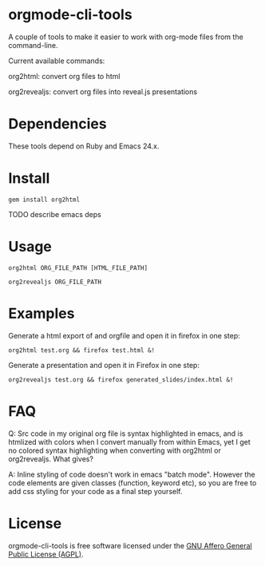 
orgmode-cli-tools
===

A couple of tools to make it easier to work with org-mode files from
the command-line.

Current available commands:

org2html: convert org files to html

org2revealjs: convert org files into reveal.js presentations


Dependencies
===========

These tools depend on Ruby and Emacs 24.x.


Install
=======

`gem install org2html`

TODO describe emacs deps


Usage
=====

`org2html ORG_FILE_PATH [HTML_FILE_PATH]`

`org2revealjs ORG_FILE_PATH`


Examples
========

Generate a html export of and orgfile and open it in firefox in one step:

`org2html test.org && firefox test.html &!`

Generate a presentation and open it in Firefox in one step:

`org2revealjs test.org && firefox generated_slides/index.html &!`


FAQ
====

Q: Src code in my original org file is syntax highlighted in emacs,
and is htmlized with colors when I convert manually from within Emacs,
yet I get no colored syntax highlighting when converting with org2html
or org2revealjs. What gives?

A: Inline styling of code doesn't work in emacs "batch mode". However
the code elements are given classes (function, keyword etc), so you
are free to add css styling for your code as a final step yourself.


License
=======

orgmode-cli-tools is free software licensed under the
[GNU Affero General Public License (AGPL)](http://www.gnu.org/licenses/agpl-3.0.html).
